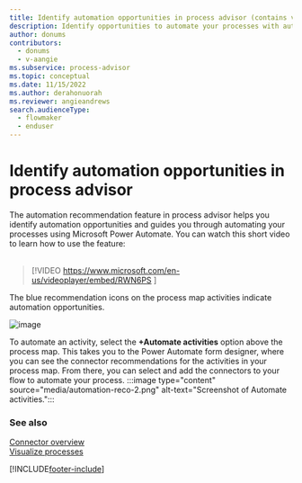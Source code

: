 ```yaml
---
title: Identify automation opportunities in process advisor (contains video) | Microsoft Docs
description: Identify opportunities to automate your processes with automation recommendations in the process advisor feature.
author: donums
contributors:
  - donums
  - v-aangie 
ms.subservice: process-advisor
ms.topic: conceptual
ms.date: 11/15/2022
ms.author: derahonuorah
ms.reviewer: angieandrews
search.audienceType:
  - flowmaker
  - enduser
---
```

# Identify automation opportunities in process advisor

The automation recommendation feature in process advisor helps you identify automation opportunities and guides you through automating your processes using Microsoft Power Automate. You can watch this short video to learn how to use the feature:<br>
</br>
> [!VIDEO https://www.microsoft.com/en-us/videoplayer/embed/RWN6PS ]

The blue recommendation icons on the process map activities indicate automation opportunities. 

![image](https://github.com/MicrosoftDocs/power-automate-docs-pr/assets/113051637/662c29ab-b4e2-408b-b98f-56070695447e)


To automate an activity, select the **+Automate activities** option above the process map. This takes you to the Power Automate form designer, where you can see the connector recommendations for the activities in your process map. From there, you can select and add the connectors to your flow to automate your process.
:::image type="content" source="media/automation-reco-2.png" alt-text="Screenshot of Automate activities.":::

### See also

[Connector overview](/connectors/connectors)<br/>
[Visualize processes](process-advisor-visualize.md)

[!INCLUDE[footer-include](includes/footer-banner.md)]
